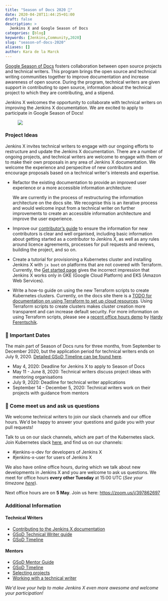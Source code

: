 ```yaml
---
title: "Season of Docs 2020 📄"
date: 2020-04-28T11:44:25+01:00
draft: false
description: >
  Jenkins X and Google Season of Docs
categories: [blog]
keywords: [Jenkins,Community,2020]
slug: "season-of-docs-2020"
aliases: []
author: Kara de la Marck
---
```


[Google Season of Docs](https://developers.google.com/season-of-docs) fosters collaboration between open source projects and technical writers. This program brings the open source and technical writing communities together to improve documentation and increase awareness of open source. During the program, technical writers are given support in contributing to open source, information about the technical project to which they are contributing, and a stipend. 

Jenkins X welcomes the opportunity to collaborate with technical writers on improving the Jenkins X documentation. We are excited to apply to participate in Google Season of Docs!

<figure>
<img src="/images/community/events/SeasonofDocs_Logo_.png"/> 
</figure>
 
### Project Ideas

Jenkins X invites technical writers to engage with our ongoing efforts to restructure and update the Jenkins X documentation. There are a number of ongoing projects, and technical writers are welcome to engage with them or to make their own proposals in any area of Jenkins X documentation. We welcome the experience and perspecitve of new contributors and encourage proposals based on a technical writer's interests and expertise. 

* Refactor the existing documentation to provide an improved user experience or a more accessible information architecture:

    We are currently in the process of restructuring the information architecture on the docs site. We recognise this is an iterative process and would welcome input from a technical writer on further improvements to create an accessible information architecture and improve the user experience.

* Improve our [contributor’s guide](https://jenkins-x.io/docs/contributing/) to ensure the information for new contributors is clear and well organised, including basic information about getting started as a contributor to Jenkins X, as well as any rules around licence agreements, processes for pull requests and reviews, building the project, and so on.

* Create a tutorial for provisioning a Kubernetes cluster and installing Jenkins X with `jx boot` on platforms that are not covered with Terraform. Currently, the [Get started page](https://jenkins-x.io/docs/getting-started/) gives the incorrect impression that Jenkins X works only in GKE (Google Cloud Platform) and EKS (Amazon Web Services). 

* Write a how-to guide on using the new Terraform scripts to create Kubernetes clusters. Currently, on the docs site there is a [TODO for documentation on using Terraform to set up cloud resources](https://jenkins-x.io/docs/labs/boot/getting-started/cloud/terraform/). Using Terraform scripts to create clusters makes cluster creation more transparent and can increase default security. For more information on using Terraform scripts, please see a [recent office hours demo](https://www.youtube.com/watch?v=yujge0PHxd4) by [Hardy Ferentschik](https://github.com/hferentschik).
 

### 📆 Important Dates

The main part of Season of Docs runs for three months, from September to December 2020, but the application period for technical writers ends on July 9, 2020. [Detailed GSoD Timeline can be found here](https://developers.google.com/season-of-docs/docs/timeline).

* May 4, 2020: Deadline for Jenkins X to apply to Season of Docs
* May 11 - June 8, 2020: Technical writers discuss project ideas with mentoring organisations
* July 9, 2020: Deadline for technical writer applications
* September 14 - December 5, 2020: Technical writers work on their projects with guidance from mentors 


### 👋 Come meet us and ask us questions

We welcome technical writers to join our slack channels and our office hours. We'd be happy to answer your questions and guide you with your pull requests!

Talk to us on our slack channels, which are part of the Kubernetes slack. Join  Kubernetes slack [here](http://slack.k8s.io/), and find us on our channels:

* #jenkins-x-dev for developers of Jenkins X
* #jenkins-x-user for users of Jenkins X

We also have online office hours, during which we talk about new developments in Jenkins X and you are welcome to ask us questions. We meet for office hours **every other Tuesday** at 15:00 UTC (*See your timezone [here](https://time.is/1500_in_UTC)*).

Next office hours are on **5 May**. Join us here: https://zoom.us/j/397862697

### Additional Information

#### Technical Writers
* [Contributing to the Jenkins X documentation](https://jenkins-x.io/docs/contributing/documentation/)
* [GSoD Technical Writer guide](https://developers.google.com/season-of-docs/docs/tech-writer-guide)
* [GSoD Timeline](https://developers.google.com/season-of-docs/docs/timeline)

#### Mentors
* [GSoD Mentor Guide](https://developers.google.com/season-of-docs/docs/mentor-guide)
* [GSoD Timeline](https://developers.google.com/season-of-docs/docs/timeline)
* [Selecting projects](https://developers.google.com/season-of-docs/docs/project-selection)
* [Working with a technical writer](https://developers.google.com/season-of-docs/docs/tech-writer-collaboration)

*We'd love your help to make Jenkins X even more awesome and welcome your participation!*